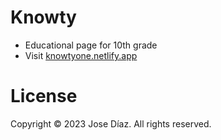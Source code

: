 # Knowty
- Educational page for 10th grade
- Visit [knowtyone.netlify.app](http://knowtyone.netlify.app/)

# License
Copyright © 2023 Jose Díaz. All rights reserved.
